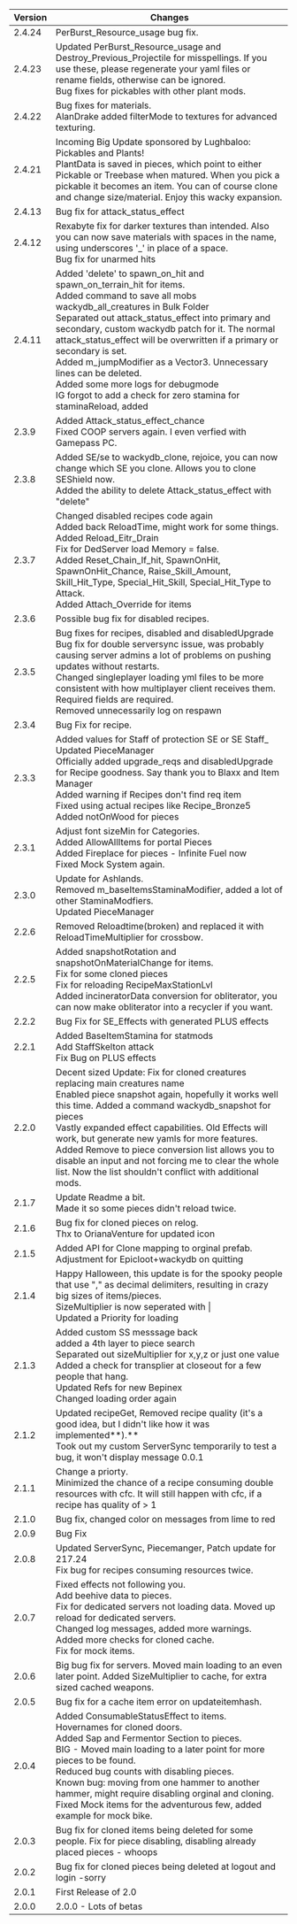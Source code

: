 | Version | Changes                                                                                                                                                                                                                                                                                                                                |
|----------|---------------------------------------------------------------------------------------------------------------------------------------------------------------------------------------------------------------------------------------------------------------------------------------------------------------------------------------|
| 2.4.24  | PerBurst_Resource_usage bug fix.
| 2.4.23  | Updated PerBurst_Resource_usage and Destroy_Previous_Projectile for misspellings. If you use these, please regenerate your yaml files or rename fields, otherwise can be ignored. </br> Bug fixes for pickables with other plant mods.
| 2.4.22  | Bug fixes for materials. </br> AlanDrake added filterMode to textures for advanced texturing. 
| 2.4.21  | Incoming Big Update sponsored by Lughbaloo: Pickables and Plants! </br> PlantData is saved in pieces, which point to either Pickable or Treebase when matured. When you pick a pickable it becomes an item. You can of course clone and change size/material. Enjoy this wacky expansion.|
| 2.4.13  | Bug fix for attack_status_effect|
| 2.4.12  | Rexabyte fix for darker textures than intended. Also you can now save materials with spaces in the name, using underscores '_' in place of a space. </br> Bug fix for unarmed hits|
| 2.4.11  | Added 'delete' to spawn_on_hit and spawn_on_terrain_hit for items. </br> Added command to save all mobs wackydb_all_creatures in Bulk Folder </br> Separated out attack_status_effect into primary and secondary, custom wackydb patch for it. The normal attack_status_effect will be overwritten if a primary or secondary is set. </br> Added m_jumpModifier as a Vector3. Unnecessary lines can be deleted. </br> Added some more logs for debugmode </br> IG forgot to add a check for zero stamina for staminaReload, added|
| 2.3.9   | Added Attack_status_effect_chance </br> Fixed COOP servers again. I even verfied with Gamepass PC.|
| 2.3.8   | Added SE/se to wackydb_clone, rejoice, you can now change which SE you clone. Allows you to clone SEShield now.</br> Added the ability to delete Attack_status_effect with "delete"|
| 2.3.7   | Changed disabled recipes code again</br> Added back ReloadTime, might work for some things. </br> Added Reload_Eitr_Drain </br> Fix for DedServer load Memory = false.</br> Added Reset_Chain_If_hit, SpawnOnHit, SpawnOnHit_Chance, Raise_Skill_Amount, Skill_Hit_Type, Special_Hit_Skill, Special_Hit_Type to Attack. </br> Added Attach_Override for items|
| 2.3.6   | Possible bug fix for disabled recipes.|
| 2.3.5   | Bug fixes for recipes, disabled and disabledUpgrade </br> Bug fix for double serversync issue, was probably causing server admins a lot of problems on pushing updates without restarts. </br> Changed singleplayer loading yml files to be more consistent with how multiplayer client receives them. Required fields are required. </br>Removed unnecessarily log on respawn|
| 2.3.4   | Bug Fix for recipe.|
| 2.3.3   | Added values for Staff of protection SE or SE Staff_</br> Updated PieceManager </br> Officially added upgrade_reqs and disabledUpgrade for Recipe goodness. Say thank you to Blaxx and Item Manager </br> Added warning if Recipes don't find req item </br> Fixed using actual recipes like Recipe_Bronze5 </br> Added notOnWood for pieces|
| 2.3.1   | Adjust font sizeMin for Categories. </br> Added AllowAllItems for portal Pieces </br> Added Fireplace for pieces - Infinite Fuel now </br> Fixed Mock System again.|
| 2.3.0   | Update for Ashlands. </br>Removed m_baseItemsStaminaModifier, added a lot of other StaminaModfiers. </br> Updated PieceManager|
| 2.2.6   | Removed Reloadtime(broken) and replaced it with ReloadTimeMultiplier for crossbow.|
| 2.2.5   | Added snapshotRotation and snapshotOnMaterialChange for items. <br> Fix for some cloned pieces </br> Fix for reloading RecipeMaxStationLvl </br> Added incineratorData conversion for obliterator, you can now make obliterator into a recycler if you want.|
| 2.2.2   | Bug Fix for SE_Effects with generated PLUS effects|
| 2.2.1   | Added BaseItemStamina for statmods </br> Add StaffSkelton attack  </br> Fix Bug on PLUS effects|
| 2.2.0   | Decent sized Update: Fix for cloned creatures replacing main creatures name </br> Enabled piece snapshot again, hopefully it works well this time. Added a command wackydb_snapshot for pieces </br> Vastly expanded effect capabilities. Old Effects will work, but generate new yamls for more features. </br> Added Remove to piece conversion list allows you to disable an input and not forcing me to clear the whole list. Now the list shouldn't conflict with additional mods.|
| 2.1.7   | Update Readme a bit. </br> Made it so some pieces didn't reload twice.|
| 2.1.6   | Bug fix for cloned pieces on relog. </br> Thx to OrianaVenture for updated icon|
| 2.1.5   | Added API for Clone mapping to orginal prefab. </br> Adjustment for Epicloot+wackydb on quitting|
| 2.1.4   | Happy Halloween, this update is for the spooky people that use "," as decimal delimiters, resulting in crazy big sizes of items/pieces. </br> SizeMultiplier is now seperated with \| </br> Updated a Priority for loading|
| 2.1.3   | Added custom SS messsage back </br> added a 4th layer to piece search </br> Separated out sizeMultiplier for x,y,z or just one value </br> Added a check for transplier at closeout for a few people that hang.</br> Updated Refs for new Bepinex </br> Changed loading order again|
| 2.1.2   | Updated recipeGet, Removed recipe quality (it's a good idea, but I didn't like how it was implemented**).** </br> Took out my custom ServerSync temporarily to test a bug, it won't display message 0.0.1|
| 2.1.1   | Change a priorty. </br> Minimized the chance of a recipe consuming double resources with cfc. It will still happen with cfc, if a recipe has quality of > 1|
| 2.1.0   | Bug fix, changed color on messages from lime to red|
| 2.0.9   | Bug Fix|
| 2.0.8   | Updated ServerSync, Piecemanger, Patch update for 217.24 </br> Fix bug for recipes consuming resources twice.|
| 2.0.7   | Fixed effects not following you. </br> Add beehive data to pieces. </br> Fix for dedicated servers not loading data. Moved up reload for dedicated servers. </br> Changed log messages, added more warnings.</br> Added more checks for cloned cache. </br> Fix for mock items.|
| 2.0.6   | Big bug fix for servers. Moved main loading to an even later point. Added SizeMultiplier to cache, for extra sized cached weapons.|
| 2.0.5   | Bug fix for a cache item error on updateitemhash.|
| 2.0.4   | Added ConsumableStatusEffect to items.  </br>Hovernames for cloned doors. </br> Added Sap and Fermentor Section to pieces. </br>  BIG - Moved main loading to a later point for more pieces to be found. </br> Reduced bug counts with disabling pieces. </br> Known bug: moving from one hammer to another hammer, might require disabling orginal and cloning. </br>  Fixed Mock items for the adventurous few, added example for mock bike.|
| 2.0.3   | Bug fix for cloned items being deleted for some people.  Fix for piece disabling, disabling already placed pieces - whoops|
| 2.0.2   | Bug fix for cloned pieces being deleted at logout and login -sorry|
| 2.0.1   | First Release of 2.0 <br/>|
| 2.0.0   | 2.0.0 - Lots of betas <br/>|